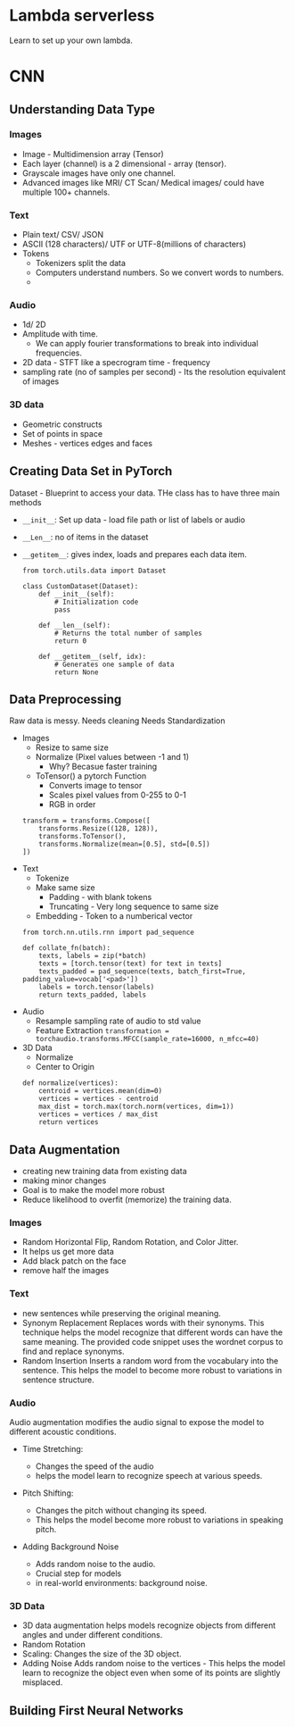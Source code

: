 # Lambda serverless

Learn to set up your own lambda. 

# CNN

## Understanding Data Type

### Images
- Image - Multidimension array (Tensor)
- Each layer (channel) is a 2 dimensional - array (tensor). 
- Grayscale images have only one channel. 
- Advanced images like MRI/ CT Scan/ Medical images/ could have multiple 100+ channels. 

### Text
- Plain text/ CSV/ JSON
- ASCII (128 characters)/ UTF or UTF-8(millions of characters)
- Tokens
    - Tokenizers split the data
    - Computers understand numbers. So we convert words to numbers.
    - 
### Audio
- 1d/ 2D
- Amplitude with time.
    - We can apply fourier transformations to break into individual frequencies. 
- 2D data - STFT like a specrogram time - frequency 
- sampling rate (no of samples per second) - Its the resolution equivalent of images

### 3D data 
- Geometric constructs
- Set of points in space
- Meshes - vertices edges and faces

## Creating Data Set in PyTorch

Dataset - Blueprint to access your data. 
THe class has to have three main methods
- `__init__`: Set up data - load file path or list of labels or audio
- `__Len__`: no of items in the dataset
- `__getitem__`: gives index, loads and prepares each data item. 

    ```
    from torch.utils.data import Dataset

    class CustomDataset(Dataset):
        def __init__(self):
            # Initialization code
            pass

        def __len__(self):
            # Returns the total number of samples
            return 0

        def __getitem__(self, idx):
            # Generates one sample of data
            return None
    ```

## Data Preprocessing
Raw data is messy.
Needs cleaning 
Needs Standardization

- Images
    - Resize to same size
    - Normalize (Pixel values between -1 and 1) 
        - Why? Becasue faster training
    - ToTensor() a pytorch Function 
        - Converts image to tensor
        - Scales pixel values from 0-255 to 0-1
        - RGB in order 
    ```
    transform = transforms.Compose([
        transforms.Resize((128, 128)),
        transforms.ToTensor(),
        transforms.Normalize(mean=[0.5], std=[0.5])
    ]) 
    ```
- Text
    - Tokenize 
    - Make same size    
        - Padding - with blank tokens
        - Truncating - Very long sequence to same size 
    - Embedding - Token to a numberical vector
    ```
    from torch.nn.utils.rnn import pad_sequence

    def collate_fn(batch):
        texts, labels = zip(*batch)
        texts = [torch.tensor(text) for text in texts]
        texts_padded = pad_sequence(texts, batch_first=True, padding_value=vocab['<pad>'])
        labels = torch.tensor(labels)
        return texts_padded, labels
    ```
- Audio 
    - Resample sampling rate of audio to std value
    - Feature Extraction
    ```transformation = torchaudio.transforms.MFCC(sample_rate=16000, n_mfcc=40)```
- 3D Data
    - Normalize
    - Center to Origin
    ```
    def normalize(vertices):
        centroid = vertices.mean(dim=0)
        vertices = vertices - centroid
        max_dist = torch.max(torch.norm(vertices, dim=1))
        vertices = vertices / max_dist
        return vertices
    ```
## Data Augmentation
- creating new training data from existing data 
- making minor changes 
- Goal is to make the model more robust 
- Reduce likelihood to overfit (memorize) the training data.
### Images
- Random Horizontal Flip, Random Rotation, and Color Jitter.
- It helps us get more data
- Add black patch on the face
- remove half the images 
### Text
- new sentences while preserving the original meaning.
- Synonym Replacement
Replaces words with their synonyms. This technique helps the model recognize that different words can have the same meaning. The provided code snippet uses the wordnet corpus to find and replace synonyms.
- Random Insertion
Inserts a random word from the vocabulary into the sentence. This helps the model to become more robust to variations in sentence structure.
### Audio
Audio augmentation modifies the audio signal to expose the model to different acoustic conditions.

- Time Stretching:  
    - Changes the speed of the audio
    - helps the model learn to recognize speech at various speeds.

- Pitch Shifting: 
    - Changes the pitch without changing its speed. 
    - This helps the model become more robust to variations in speaking pitch.
- Adding Background Noise
    - Adds random noise to the audio. 
    - Crucial step for models
    - in real-world environments: background noise.

### 3D Data
- 3D data augmentation helps models recognize objects from different angles and under different conditions.
- Random Rotation
- Scaling: Changes the size of the 3D object.
-  Adding Noise Adds random noise to the vertices - This helps the model learn to recognize the object even when some of its points are slightly misplaced.


## Building First Neural Networks

